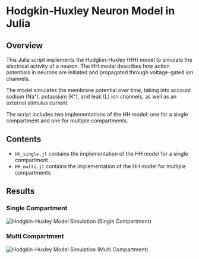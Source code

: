 # Hodgkin-Huxley Neuron Model in Julia

## Overview

This Julia script implements the Hodgkin-Huxley (HH) model to simulate the electrical activity of a neuron. The HH model describes how action potentials in neurons are initiated and propagated through voltage-gated ion channels.

The model simulates the membrane potential over time, taking into account sodium (Na⁺), potassium (K⁺), and leak (L) ion channels, as well as an external stimulus current.

The script includes two implementations of the HH model: one for a single compartment and one for multiple compartments.

## Contents

- `HH_single.jl` contains the implementation of the HH model for a single compartment
- `HH_multi.jl` contains the implementation of the HH model for multiple compartments

## Results

### Single Compartment

![Hodgkin-Huxley Model Simulation (Single Compartment)](https://github.com/bergio13/hh_model/blob/main/images/plot.png?raw=true)

### Multi Compartment

![Hodgkin-Huxley Model Simulation (Multi Compartment)](https://github.com/bergio13/hh_model/blob/main/images/multi_plots.png?raw=true)
